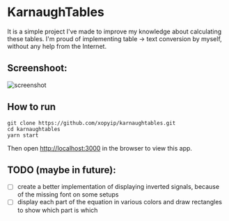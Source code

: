 # KarnaughTables
It is a simple project I've made to improve my knowledge about calculating these tables. I'm proud of implementing table -> text conversion by myself, without any help from the Internet.

## Screenshoot:
![screenshot](https://i.imgur.com/ezW6OU9.png)

## How to run

```
git clone https://github.com/xopyip/karnaughtables.git
cd karnaughtables
yarn start
```

Then open [http://localhost:3000](http://localhost:3000) in the browser to view this app.

## TODO (maybe in future):
- [ ] create a better implementation of displaying inverted signals, because of the missing font on some setups
- [ ] display each part of the equation in various colors and draw rectangles to show which part is which
